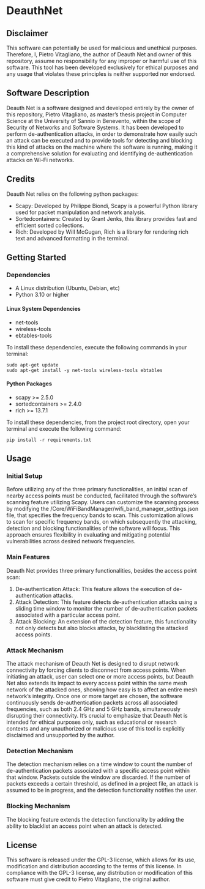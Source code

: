 # DeauthNet

## Disclaimer
This software can potentially be used for malicious and unethical purposes. Therefore, I, Pietro Vitagliano, the author of Deauth Net and owner of this repository, assume no responsibility for any improper or harmful use of this software. This tool has been developed exclusively for ethical purposes and any usage that violates these principles is neither supported nor endorsed.

## Software Description
Deauth Net is a software designed and developed entirely by the owner of this repository, Pietro Vitagliano, as master’s thesis project in Computer Science at the University of Sannio in Benevento, within the scope of Security of Networks and Software Systems. It has been developed to perform de-authentication attacks, in order to demonstrate how easily such an attack can be executed and to provide tools for detecting and blocking this kind of attacks on the machine where the software is running, making it a comprehensive solution for evaluating and identifying de-authentication attacks on Wi-Fi networks.

## Credits
Deauth Net relies on the following python packages:
-	Scapy: Developed by Philippe Biondi, Scapy is a powerful Python library used for packet manipulation and network analysis.
-	Sortedcontainers: Created by Grant Jenks, this library provides fast and efficient sorted collections.
-	Rich: Developed by Will McGugan, Rich is a library for rendering rich text and advanced formatting in the terminal.

## Getting Started
### Dependencies
-	A Linux distribution (Ubuntu, Debian, etc)
-	Python 3.10 or higher

#### Linux System Dependencies
-	net-tools
-	wireless-tools
-	ebtables-tools

To install these dependencies, execute the following commands in your terminal:

	sudo apt-get update
	sudo apt-get install -y net-tools wireless-tools ebtables

#### Python Packages
-	scapy >= 2.5.0
-	sortedcontainers >= 2.4.0
-	rich >= 13.7.1

To install these dependencies, from the project root directory, open your terminal and execute the following command:

	pip install -r requirements.txt

## Usage
### Initial Setup
Before utilizing any of the three primary functionalities, an initial scan of nearby access points must be conducted, facilitated through the software’s scanning feature utilizing Scapy. Users can customize the scanning process by modifying the /Core/WiFiBandManager/wifi_band_manager_settings.json file, that specifies the frequency bands to scan. This customization allows to scan for specific frequency bands, on which subsequently the attacking, detection and blocking functionalities of the software will focus. This approach ensures flexibility in evaluating and mitigating potential vulnerabilities across desired network frequencies.

### Main Features
Deauth Net provides three primary functionalities, besides the access point scan:
1.	De-authentication Attack: This feature allows the execution of de-authentication attacks.
2.	Attack Detection: This feature detects de-authentication attacks using a sliding time window to monitor the number of de-authentication packets associated with a particular access point.
3.	Attack Blocking: An extension of the detection feature, this functionality not only detects but also blocks attacks, by blacklisting the attacked access points.

### Attack Mechanism
The attack mechanism of Deauth Net is designed to disrupt network connectivity by forcing clients to disconnect from access points. When initiating an attack, user can select one or more access points, but Deauth Net also extends its impact to every access point within the same mesh network of the attacked ones, showing how easy is to affect an entire mesh network’s integrity. Once one or more target are chosen, the software continuously sends de-authentication packets across all associated frequencies, such as both 2.4 GHz and 5 GHz bands, simultaneously disrupting their connectivity. It’s crucial to emphasize that Deauth Net is intended for ethical purposes only, such as educational or research contexts and any unauthorized or malicious use of this tool is explicitly disclaimed and unsupported by the author.

### Detection Mechanism
The detection mechanism relies on a time window to count the number of de-authentication packets associated with a specific access point within that window. Packets outside the window are discarded. If the number of packets exceeds a certain threshold, as defined in a project file, an attack is assumed to be in progress, and the detection functionality notifies the user.

### Blocking Mechanism
The blocking feature extends the detection functionality by adding the ability to blacklist an access point when an attack is detected.

## License
This software is released under the GPL-3 license, which allows for its use, modification and distribution according to the terms of this license. In compliance with the GPL-3 license, any distribution or modification of this software must give credit to Pietro Vitagliano, the original author.
